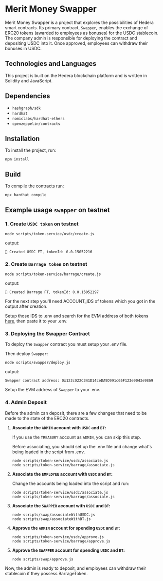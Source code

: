 # Merit Money Swapper

Merit Money Swapper is a project that explores the possibilities of Hedera smart contracts. Its primary contract, `Swapper`, enables the exchange of ERC20 tokens (awarded to employees as bonuses) for the USDC stablecoin. The company admin is responsible for deploying the contract and depositing USDC into it. Once approved, employees can withdraw their bonuses in USDC.

## Technologies and Languages

This project is built on the Hedera blockchain platform and is written in Solidity and JavaScript.

## Dependencies

- `hashgraph/sdk`
- `hardhat`
- `nomiclabs/hardhat-ethers`
- `openzeppelin/contracts`

## Installation

To install the project, run:

```
npm install
```

## Build

To compile the contracts run:

```
npx hardhat compile
```

## Example usage `swapper` on testnet

### 1. Create `USDC token` on testnet

```
node scripts/token-service/usdc/create.js
```

output:

```
🚀 Created USDC FT, tokenId: 0.0.15052216
```

### 2. Create `Barrage token` on testnet

```
node scripts/token-service/barrage/create.js
```

output:

```
🚀 Created Barrage FT, tokenId: 0.0.15052197
```

For the next step you'll need ACCOUNT_IDS of tokens which you got in the output after creation.

Setup those IDS to .env and search for the EVM address of both tokens [here](https://hashscan.io/testnet), then paste it to your .env.


### 3. Deploying the Swapper Contract

To deploy the `Swapper` contract you must setup your .env file. 

Then deploy `Swapper`:

```
node scripts/swapper/deploy.js
```

output:

```
Swapper contract address: 0x123c022C341D14ceDA9D991c65F123e9043e9B69
```

Setup the EVM address of `Swapper` to your .env.

### 4. Admin Deposit

Before the admin can deposit, there are a few changes that need to be made to the state of the ERC20 contracts.

1. **Associate the `ADMIN` account with `USDC` and `BT`:**

    If you use the `TREASURY` account as `ADMIN`, you can skip this step.

    Before associating, you should set up the .env file and change what's being loaded in the script from .env.

    ```
    node scripts/token-service/usdc/associate.js
    node scripts/token-service/barrage/associate.js
    ```

2. **Associate the `EMPLOYEE` account with `USDC` and `BT`:**

    Change the accounts being loaded into the script and run:

    ```
    node scripts/token-service/usdc/associate.js
    node scripts/token-service/barrage/associate.js
    ```

3. **Associate the `SWAPPER` account with `USDC` and `BT`:**

    ```
    node scripts/swap/associateWithUSDC.js
    node scripts/swap/associateWithBT.js
    ```

4. **Approve the `ADMIN` account for spending `USDC` and `BT`:**

    ```
    node scripts/token-service/usdc/approve.js
    node scripts/token-service/barrage/approve.js
    ```

5. **Approve the `SWAPPER` account for spending `USDC` and `BT`:**

    ```
    node scripts/swap/approve.js
    ```

Now, the admin is ready to deposit, and employees can withdraw their stablecoin if they possess BarrageToken.
